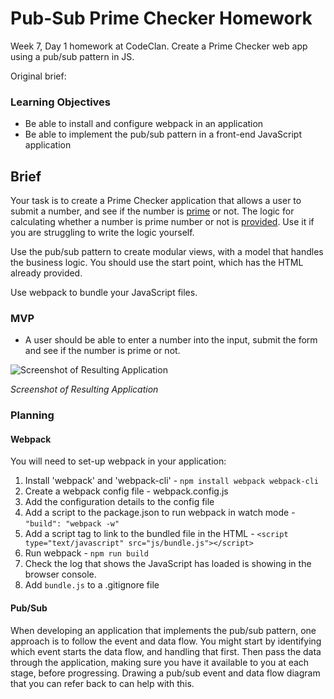 # Pub-Sub Prime Checker Homework

Week 7, Day 1 homework at CodeClan. Create a Prime Checker web app using a pub/sub pattern in JS.

Original brief: 

### Learning Objectives

- Be able to install and configure webpack in an application
- Be able to implement the pub/sub pattern in a front-end JavaScript application

## Brief

Your task is to create a Prime Checker application that allows a user to submit a number, and see if the number is [prime](https://en.wikipedia.org/wiki/Prime_number) or not. The logic for calculating whether a number is prime number or not is [provided](prime_number_checker_logic.md). Use it if you are struggling to write the logic yourself.

Use the pub/sub pattern to create modular views, with a model that handles the business logic. You should use the start point, which has the HTML already provided.

Use webpack to bundle your JavaScript files.

### MVP

- A user should be able to enter a number into the input, submit the form and see if the number is prime or not.

![Screenshot of Resulting Application](images/screenshot_prime_checker.png)

*Screenshot of Resulting Application*

### Planning

#### Webpack

You will need to set-up webpack in your application:

1. Install 'webpack' and 'webpack-cli' - `npm install webpack webpack-cli`
2. Create a webpack config file - webpack.config.js
3. Add the configuration details to the config file
4. Add a script to the package.json to run webpack in watch mode - `"build": "webpack -w"`
5. Add a script tag to link to the bundled file in the HTML - `<script type="text/javascript" src="js/bundle.js"></script>`
6. Run webpack - `npm run build`
7. Check the log that shows the JavaScript has loaded is showing in the browser console.
8. Add `bundle.js` to a .gitignore file

#### Pub/Sub

When developing an application that implements the pub/sub pattern, one approach is to follow the event and data flow. You might start by identifying which event starts the data flow, and handling that first. Then pass the data through the application, making sure you have it available to you at each stage, before progressing. Drawing a pub/sub event and data flow diagram that you can refer back to can help with this.
